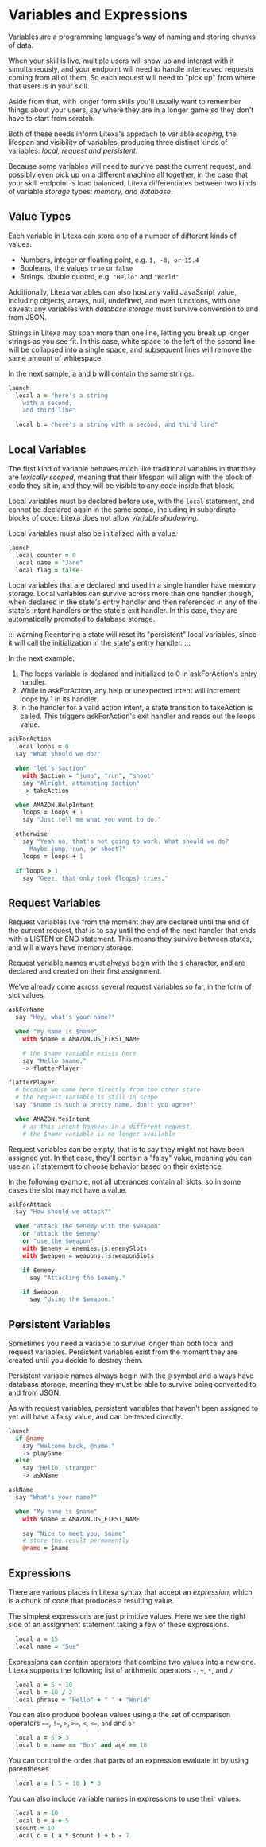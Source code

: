# Variables and Expressions

Variables are a programming language's way of
naming and storing chunks of data.

When your skill is live, multiple users will show
up and interact with it simultaneously, and your
endpoint will need to handle interleaved requests
coming from all of them. So each request will need
to "pick up" from where that users is in your skill.

Aside from that, with longer form skills you'll
usually want to remember things about your users,
say where they are in a longer game so they don't
have to start from scratch.

Both of these needs inform Litexa's approach to
variable *scoping*, the lifespan and visibility
of variables, producing three distinct kinds
of variables: *local, request and persistent*.

Because some variables will need to survive past
the current request, and possibly even pick up on
a different machine all together, in the case that
your skill endpoint is load balanced, Litexa
differentiates between two kinds of variable
*storage* types: *memory, and database*.

## Value Types

Each variable in Litexa can store one of a number of
different kinds of values.

* Numbers, integer or floating point, e.g. `1, -8, or 15.4`
* Booleans, the values `true` or `false`
* Strings, double quoted, e.g. `"Hello"` and `"World"`

Additionally, Litexa variables can also host any
valid JavaScript value, including objects, arrays,
null, undefined, and even functions, with one caveat:
any variables with *database storage* must survive
conversion to and from JSON.

Strings in Litexa may span more than one line, letting
you break up longer strings as you see fit. In this
case, white space to the left of the second line will
be collapsed into a single space, and subsequent lines
will remove the same amount of whitespace.

In the next sample, a and b will contain the same strings.

```coffeescript
launch
  local a = "here's a string
    with a second,
    and third line"

  local b = "here's a string with a second, and third line"
```

## Local Variables

The first kind of variable behaves much like
traditional variables in that they are *lexically
scoped*, meaning that their lifespan will align
with the block of code they sit in, and they will
be visible to any code inside that block.

Local variables must be declared before use, with
the `local` statement, and cannot be declared
again in the same scope, including in subordinate
blocks of code: Litexa does not allow *variable
shadowing.*

Local variables must also be initialized with a value.

```coffeescript
launch
  local counter = 0
  local name = "Jane"
  local flag = false
```

Local variables that are declared and used in a
single handler have memory storage. Local variables
can survive across more than one handler though,
when declared in the state's entry handler and then
referenced in any of the state's intent handlers or
the state's exit handler. In this case, they are
automatically promoted to database storage.

::: warning
Reentering a state will reset its "persistent"
local variables, since it will call the initialization
in the state's entry handler.
:::

In the next example:

1. The loops variable is declared and initialized to 0
in askForAction's entry handler.
2. While in askForAction, any help or unexpected intent
will increment loops by 1 in its handler.
3. In the handler for a valid action intent, a state
transition to takeAction is called. This triggers
askForAction's exit handler and reads out the loops value.

```coffeescript
askForAction
  local loops = 0
  say "What should we do?"

  when "let's $action"
    with $action = "jump", "run", "shoot"
    say "Alright, attempting $action"
    -> takeAction

  when AMAZON.HelpIntent
    loops = loops + 1
    say "Just tell me what you want to do."

  otherwise
    say "Yeah no, that's not going to work. What should we do?
      Maybe jump, run, or shoot?"
    loops = loops + 1

  if loops > 1
    say "Geez, that only took {loops} tries."
```

## Request Variables

Request variables live from the moment they are
declared until the end of the current request, that
is to say until the end of the next handler that
ends with a LISTEN or END statement. This means
they survive between states, and will always have
memory storage.

Request variable names must always begin with the
`$` character, and are declared and created on
their first assignment.

We've already come across several request variables
so far, in the form of slot values.

```coffeescript
askForName
  say "Hey, what's your name?"

  when "my name is $name"
    with $name = AMAZON.US_FIRST_NAME

    # the $name variable exists here
    say "Hello $name."
    -> flatterPlayer

flatterPlayer
  # because we came here directly from the other state
  # the request variable is still in scope
  say "$name is such a pretty name, don't you agree?"

  when AMAZON.YesIntent
    # as this intent happens in a different request,
    # the $name variable is no longer available
```

Request variables can be empty, that is to say they
might not have been assigned yet. In that case, they'll
contain a "falsy" value, meaning you can use an `if`
statement to choose behavior based on their existence.

In the following example, not all utterances contain
all slots, so in some cases the slot may not have a
value.

```coffeescript
askForAttack
  say "How should we attack?"

  when "attack the $enemy with the $weapon"
    or "attack the $enemy"
    or "use the $weapon"
    with $enemy = enemies.js:enemySlots
    with $weapon = weapons.js:weaponSlots

    if $enemy
      say "Attacking the $enemy."

    if $weapon
      say "Using the $weapon."
```

## Persistent Variables

Sometimes you need a variable to survive longer than
both local and request variables. Persistent variables
exist from the moment they are created until you decide
to destroy them.

Persistent variable names always begin with the `@`
symbol and always have database storage, meaning they
must be able to survive being converted to and from
JSON.

As with request variables, persistent variables that
haven't been assigned to yet will have a falsy value,
and can be tested directly.

```coffeescript
launch
  if @name
    say "Welcome back, @name."
    -> playGame
  else
    say "Hello, stranger"
    -> askName

askName
  say "What's your name?"

  when "My name is $name"
    with $name = AMAZON.US_FIRST_NAME

    say "Nice to meet you, $name"
    # store the result permanently
    @name = $name
```

## Expressions

There are various places in Litexa syntax that accept
an *expression*, which is a chunk of code that produces
a resulting value.

The simplest expressions are just primitive values.
Here we see the right side of an assignment statement
taking a few of these expressions.

```coffeescript
  local a = 15
  local name = "Sue"
```

Expressions can contain operators that combine two values
into a new one. Litexa supports the following list of
arithmetic operators `-`, `+`, `*`, and `/`

```coffeescript
  local a = 5 + 10
  local b = 10 / 2
  local phrase = "Hello" + " " + "World"
```

You can also produce boolean values using a the set of
comparison operators `==`, `!=`, `>`, `>=`, `<`, `<=`,
`and` and `or`

```coffeescript
  local a = 5 > 3
  local b = name == "Bob" and age == 18
```

You can control the order that parts of an expression
evaluate in by using parentheses.

```coffeescript
  local a = ( 5 + 10 ) * 3
```

You can also include variable names in expressions to
use their values.

```coffeescript
  local a = 10
  local b = a + 5
  $count = 10
  local c = ( a * $count ) + b - 7
```
